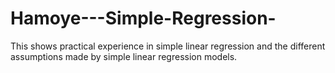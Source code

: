 # Hamoye---Simple-Regression-
 This shows practical experience in simple linear regression and the different assumptions made by simple linear regression models.
